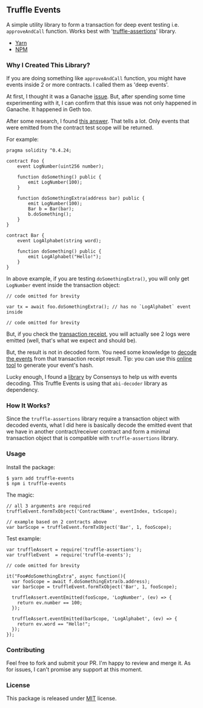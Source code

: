 ## Truffle Events

A simple utility library to form a transaction for deep event testing i.e. `approveAndCall` function. Works best with '[truffle-assertions](https://yarnpkg.com/en/package/truffle-assertions)' library.

- [Yarn](https://yarnpkg.com/en/package/truffle-events)
- [NPM](https://www.npmjs.com/package/truffle-events)

### Why I Created This Library?

If you are doing something like `approveAndCall` function, you might have events inside 2 or more contracts. I called them as 'deep events'.

At first, I thought it was a Ganache [issue](https://github.com/trufflesuite/ganache/issues/833). But, after spending some time experimenting with it, I can confirm that this issue was not only happened in Ganache. It happened in Geth too.

After some research, I found [this answer](https://ethereum.stackexchange.com/a/48389/26362). That tells a lot. Only events that were emitted from the contract test scope will be returned.

For example:

```
pragma solidity ^0.4.24;

contract Foo {
    event LogNumber(uint256 number);

    function doSomething() public {
        emit LogNumber(100);
    }

    function doSomethingExtra(address bar) public {
        emit LogNumber(100);
        Bar b = Bar(bar);
        b.doSomething();
    }
}

contract Bar {
    event LogAlphabet(string word);

    function doSomething() public {
        emit LogAlphabet("Hello!");
    }
}
```

In above example, if you are testing `doSomethingExtra()`, you will only get `LogNumber` event inside the transaction object:

```
// code omitted for brevity

var tx = await foo.doSomethingExtra(); // has no `LogAlphabet` event inside

// code omitted for brevity
```

But, if you check the [transaction receipt](https://github.com/ethereum/wiki/wiki/JSON-RPC#eth_gettransactionreceipt), you will actually see 2 logs were emitted (well, that's what we expect and should be).

But, the result is not in decoded form. You need some knowledge to [decode the events](https://codeburst.io/deep-dive-into-ethereum-logs-a8d2047c7371) from that transaction receipt result. Tip: you can use this [online tool](https://emn178.github.io/online-tools/keccak_256.html) to generate your event's hash.

Lucky enough, I found a [library](https://github.com/ConsenSys/abi-decoder/) by Consensys to help us with events decoding. This Truffle Events is using that `abi-decoder` library as dependency.

### How It Works?

Since the `truffle-assertions` library require a transaction object with decoded events, what I did here is basically decode the emitted event that we have in another contract/receiver contract and form a minimal transaction object that is compatible with `truffle-assertions` library.

### Usage

Install the package:

```
$ yarn add truffle-events
$ npm i truffle-events
```

The magic:

```
// all 3 arguments are required
truffleEvent.formTxObject('ContractName', eventIndex, txScope);

// example based on 2 contracts above
var barScope = truffleEvent.formTxObject('Bar', 1, fooScope);
```

Test example:

```
var truffleAssert = require('truffle-assertions');
var truffleEvent  = require('truffle-events');

// code omitted for brevity

it("Foo#doSomethingExtra", async function(){
  var fooScope = await f.doSomethingExtra(b.address);
  var barScope = truffleEvent.formTxObject('Bar', 1, fooScope);

  truffleAssert.eventEmitted(fooScope, 'LogNumber', (ev) => {
    return ev.number == 100;
  });

  truffleAssert.eventEmitted(barScope, 'LogAlphabet', (ev) => {
    return ev.word == "Hello!";
  });
});
```

### Contributing

Feel free to fork and submit your PR. I'm happy to review and merge it. As for issues, I can't promise any support at this moment.

### License

This package is released under [MIT](https://choosealicense.com/licenses/mit/) license.
